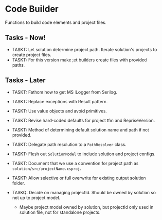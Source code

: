 ﻿# Code Builder

Functions to build code elements and project files.

## Tasks - Now!

- TASKT: Let solution determine project path. Iterate solution's projects to create project files.
- TASKT: For this version make ;et builders create files with provided paths.

## Tasks - Later

- TASKT: Fathom how to get MS ILogger from Serilog.
- TASKT: Replace exceptions with Result pattern.
- TASKT: Use value objects and avoid primitives.
- TASKT: Revise hard-coded defaults for project tfm and RepriseVersion.
- TASKT: Method of determining default solution name and path if not provided.
- TASKT: Delegate path resolution to a `PathResolver` class.
- TASKT: Flesh out `SolutionModel` to include solution and project configs.
- TASKT: Document that we use a convention for project path as `solution/src/projectName.csproj`.
- TASKT: Allow selective or full overwrite for existing output solution folder.

- TASKQ: Decide on managing projectId. Should be owned by solution so not up to project model. 
  - Maybe project model owned by solution, but projectId only used in solution file, not for standalone projects.
